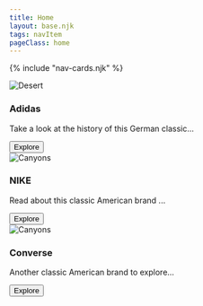 ```yaml
---
title: Home
layout: base.njk
tags: navItem
pageClass: home
---
```

{% include "nav-cards.njk" %}
</section>
<section class="grid">
  

  <article class="card">
      <div class="card__img"><img src="https://images.unsplash.com/photo-1558191053-c03db2757e3d?crop=entropy&cs=tinysrgb&fm=jpg&ixlib=rb-1.2.1&q=80&raw_url=true&ixid=MnwxMjA3fDB8MHxwaG90by1wYWdlfHx8fGVufDB8fHx8&auto=format&fit=crop&w=1740" alt="Desert"></div>
      <div class="card__content">
        <h1 class="card__header">Adidas</h1>
        <p class="card__text">Take a look at the history of this German classic...</p>
        <button class="card__btn">Explore <span></span></button>
      </div>
    </article>

  <article class="card">
      <div class="card__img"><img src="https://images.unsplash.com/photo-1552346154-21d32810aba3?crop=entropy&cs=tinysrgb&fm=jpg&ixlib=rb-1.2.1&q=80&raw_url=true&ixid=MnwxMjA3fDB8MHxwaG90by1wYWdlfHx8fGVufDB8fHx8&auto=format&fit=crop&w=1740" alt="Canyons"></div>
      <div class="card__content">
        <h1 class="card__header">NIKE</h1>
        <p class="card__text"> Read about this classic American brand ... </p>
        <button class="card__btn">Explore <span></span></button>
      </div>
    </article>
  
  <article class="card">
    <div class="card__img"><img src="https://images.unsplash.com/photo-1527128296579-fce16948f060?crop=entropy&cs=tinysrgb&fm=jpg&ixlib=rb-1.2.1&q=80&raw_url=true&ixid=MnwxMjA3fDB8MHxwaG90by1wYWdlfHx8fGVufDB8fHx8&auto=format&fit=crop&w=1740" alt="Canyons"></div>
      <div class="card__content">
        <h1 class="card__header">Converse</h1>
        <p class="card__text">Another classic American brand to explore... </p>
        <button class="card__btn">Explore <span></span></button>
      </div>
    </article>
 </section>
